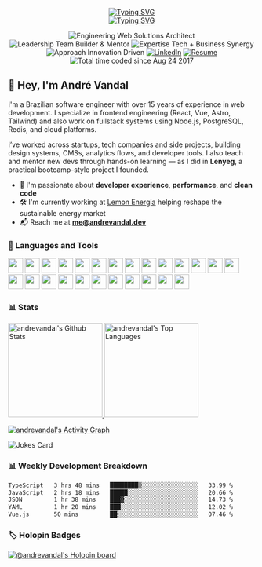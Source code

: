 <!-- Typing SVG headline -->
<p align="center">
  <a href="https://andrevandal.dev"><img src="https://readme-typing-svg.demolab.com?font=Fira+Code&pause=1000&center=true&vCenter=true&width=435&lines=Andr%C3%A9+Vandal&repeat=false" alt="Typing SVG" /></a>
  <br>
  <a href="https://git.io/typing-svg">
    <img src="https://readme-typing-svg.demolab.com?font=Fira+Code&pause=1000&center=true&vCenter=true&width=550&lines=Think.+Plan.+Execute.;Building+products+from+scratch;Mentor%2C+Educator%2C+Builder+at+heart;Web+performance+%26+Core+Web+Vitals;Open-source+enthusiast+%26+indie+dev" alt="Typing SVG" />
  </a>
</p>

<p align="center">
  <img src="https://img.shields.io/badge/Engineering-Web%20Solutions%20Architect-informational" alt="Engineering Web Solutions Architect" />
  <img src="https://img.shields.io/badge/Leadership-Team%20Builder%20%26%20Mentor-blueviolet" alt="Leadership Team Builder & Mentor" />
  <img src="https://img.shields.io/badge/Expertise-Tech%20%2B%20Business%20Synergy-success" alt="Expertise Tech + Business Synergy" />
  <img src="https://img.shields.io/badge/Approach-Innovation%20Driven-yellowgreen" alt="Approach Innovation Driven" />
  <a href="https://www.linkedin.com/in/derevandal/"><img src="https://img.shields.io/badge/LinkedIn-@derevandal-blue?logo=linkedin" alt="LinkedIn" /></a>
  <a href="https://docs.google.com/document/d/1D6kUoTZP-s0u-BFxcLLmyc5LsbdkCDYTWSryUWZ-JYo/edit?usp=sharing"><img src="https://img.shields.io/badge/Resume-View%20CV-informational?logo=google-docs" alt="Resume" /></a>
  <img src="https://wakatime.com/badge/user/02eefb13-82e2-4552-bce2-d68c2d80aaff.svg" alt="Total time coded since Aug 24 2017" />
</p>

<h2>👋 Hey, I'm André Vandal</h2>

I'm a Brazilian software engineer with over 15 years of experience in web development. I specialize in frontend engineering (React, Vue, Astro, Tailwind) and also work on fullstack systems using Node.js, PostgreSQL, Redis, and cloud platforms.

I’ve worked across startups, tech companies and side projects, building design systems, CMSs, analytics flows, and developer tools. I also teach and mentor new devs through hands-on learning — as I did in **Lenyeg**, a practical bootcamp-style project I founded.

- 🧠 I'm passionate about **developer experience**, **performance**, and **clean code**
- 🛠️ I'm currently working at [Lemon Energia](https://energialemon.com.br/) helping reshape the sustainable energy market
- 📬 Reach me at **me@andrevandal.dev**

<h3>🧰 Languages and Tools</h3>

<p align="left">
  <!-- Core Languages -->
  <img src="https://cdn.jsdelivr.net/gh/devicons/devicon/icons/typescript/typescript-plain.svg" width="30" />
  <img src="https://cdn.jsdelivr.net/gh/devicons/devicon/icons/javascript/javascript-plain.svg" width="30" />
  <img src="https://cdn.jsdelivr.net/gh/devicons/devicon/icons/python/python-original.svg" width="30" />
  <img src="https://cdn.jsdelivr.net/gh/devicons/devicon/icons/php/php-original.svg" width="30" />

  <!-- Frontend Frameworks & Styling -->
  <img src="https://cdn.jsdelivr.net/gh/devicons/devicon/icons/react/react-original.svg" width="30" />
  <img src="https://cdn.jsdelivr.net/gh/devicons/devicon/icons/vuejs/vuejs-original.svg" width="30" />
  <img src="https://cdn.jsdelivr.net/gh/devicons/devicon/icons/nuxtjs/nuxtjs-original.svg" width="30" />
  <img src="https://cdn.jsdelivr.net/gh/devicons/devicon/icons/nextjs/nextjs-original.svg" width="30" />
  <img src="https://cdn.jsdelivr.net/gh/devicons/devicon/icons/astro/astro-original.svg" width="30" />
  <img src="https://cdn.jsdelivr.net/gh/devicons/devicon/icons/html5/html5-plain.svg" width="30" />
  <img src="https://cdn.jsdelivr.net/gh/devicons/devicon/icons/css3/css3-plain.svg" width="30" />
  <img src="https://cdn.jsdelivr.net/gh/devicons/devicon/icons/tailwindcss/tailwindcss-original.svg" width="30" />

  <!-- Tooling -->
  <img src="https://cdn.jsdelivr.net/gh/devicons/devicon/icons/vitejs/vitejs-original.svg" width="30" />
  <img src="https://cdn.jsdelivr.net/gh/devicons/devicon/icons/vitest/vitest-plain.svg" width="30" />
  <img src="https://cdn.jsdelivr.net/gh/devicons/devicon/icons/eslint/eslint-original.svg" width="30" />

  <!-- Backend & Runtime -->
  <img src="https://cdn.jsdelivr.net/gh/devicons/devicon/icons/nodejs/nodejs-original.svg" width="30" />
  <img src="https://cdn.jsdelivr.net/gh/devicons/devicon/icons/bun/bun-original.svg" width="30" />
  <img src="https://cdn.jsdelivr.net/gh/devicons/devicon/icons/redis/redis-original.svg" width="30" />
  <img src="https://cdn.jsdelivr.net/gh/devicons/devicon/icons/postgresql/postgresql-original.svg" width="30" />
  <img src="https://cdn.jsdelivr.net/gh/devicons/devicon/icons/mysql/mysql-original.svg" width="30" />

  <!-- DevOps & Infra -->
  <img src="https://cdn.jsdelivr.net/gh/devicons/devicon/icons/docker/docker-original.svg" width="30" />
  <img src="https://cdn.jsdelivr.net/gh/devicons/devicon/icons/cloudflare/cloudflare-original.svg" width="30" />
  <img src="https://cdn.jsdelivr.net/gh/devicons/devicon/icons/linux/linux-original.svg" width="30" />
  <img src="https://cdn.jsdelivr.net/gh/devicons/devicon/icons/github/github-original.svg" width="30" />
  <img src="https://cdn.jsdelivr.net/gh/devicons/devicon/icons/git/git-original.svg" width="30" />
</p>

<!-- https://github.com/anuraghazra/github-readme-stats -->
<h3>📊 Stats</h3>

<a href="https://github.com/anuraghazra/github-readme-stats">
  <picture>
    <source
      srcset="https://github-readme-stats.vandal.services/api?username=andrevandal&show_icons=true&include_all_commits=true&count_private=true&theme=dracula&hide_border=true"
      media="(prefers-color-scheme: dark)"
    />
    <source
      srcset="https://github-readme-stats.vandal.services/api?username=andrevandal&show_icons=true&include_all_commits=true&count_private=true&hide_border=true"
      media="(prefers-color-scheme: light), (prefers-color-scheme: no-preference)"
    />
    <img src="https://github-readme-stats.vandal.services/api?username=andrevandal&show_icons=true&include_all_commits=true&count_private=true&theme=dracula&hide_border=true" alt="andrevandal's Github Stats" height="192px" />
  </picture>
</a>
<a href="https://github.com/anuraghazra/github-readme-stats">
  <picture>
    <source
      srcset="https://github-readme-stats.vandal.services/api/top-langs/?username=andrevandal&langs_count=8&layout=compact&hide_border=true&theme=dracula"
      media="(prefers-color-scheme: dark)"
    />
    <source
      srcset="https://github-readme-stats.vandal.services/api/top-langs/?username=andrevandal&langs_count=8&layout=compact&hide_border=true"
      media="(prefers-color-scheme: light), (prefers-color-scheme: no-preference)"
    />
    <img src="https://github-readme-stats.vandal.services/api/top-langs/?username=andrevandal&langs_count=8&layout=compact&hide_border=true&theme=dracula" alt="andrevandal's Top Languages" height="192px" />
  </picture>
</a>

<!-- https://github.com/ashutosh00710/github-readme-activity-graph -->
<a href="https://github.com/ashutosh00710/github-readme-activity-graph"><img alt="andrevandal's Activity Graph" src="https://github-readme-activity-graph.vercel.app/graph/?username=andrevandal&bg_color=1F222E&color=F8D866&line=F85D7F&point=FFFFFF&hide_border=true" /></a>

<img src="https://readme-jokes.vercel.app/api?hideBorder&theme=dracula" alt="Jokes Card" />

<h3>📊 Weekly Development Breakdown</h3>
<!--START_SECTION:waka-->

```txt
TypeScript   3 hrs 48 mins   ████████▒░░░░░░░░░░░░░░░░   33.99 %
JavaScript   2 hrs 18 mins   █████░░░░░░░░░░░░░░░░░░░░   20.66 %
JSON         1 hr 38 mins    ███▓░░░░░░░░░░░░░░░░░░░░░   14.73 %
YAML         1 hr 20 mins    ███░░░░░░░░░░░░░░░░░░░░░░   12.02 %
Vue.js       50 mins         ██░░░░░░░░░░░░░░░░░░░░░░░   07.46 %
```

<!--END_SECTION:waka--> 

<h3>🏷️ Holopin Badges</h3>
<p><a href="https://holopin.io/@andrevandal"><img src="https://holopin.me/andrevandal" alt="@andrevandal&#39;s Holopin board"></a></p>

<!-- Inpirations -->
<!-- https://github.com/DenverCoder1 -->
<!-- https://github.com/athul/waka-readme -->
<!-- https://github.com/jamesgeorge007/github-activity-readme -->
<!-- https://github.com/ashutosh00710/github-readme-activity-graph -->
<!-- https://github.com/anuraghazra/github-readme-stats -->
<!-- https://github.com/readme-jokes/readme-jokes -->
<!-- https://github.com/holopin/holopin -->
